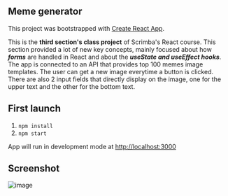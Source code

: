 ## Meme generator
This project was bootstrapped with [Create React App](https://github.com/facebook/create-react-app).<br>


This is the __third section's class project__ of Scrimba's React course. This section provided a lot of new key concepts, mainly focused about how *__**forms**__* are handled in React and about the *__**useState and useEffect hooks**__*. <br>
The app is connected to an API that provides top 100 memes image templates. The user can get a new image everytime a button is clicked. There are also 2 input fields that directly display on the image, one for the upper text and the other for the bottom text.
## First launch
1) `npm install`
2) `npm start`
   
App will run in development mode at [http://localhost:3000](http://localhost:3000) 

## Screenshot
![image](https://github.com/Mihairz/Scrimba-React-3-Meme_Generator/assets/101760974/00c21467-66ed-4d69-93fe-b29796a2ce18)
